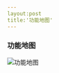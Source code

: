 ```yaml
---
layout:post
title:'功能地图'
---
```

### 功能地图
![功能地图](http://7xjb25.com1.z0.glb.clouddn.com/p023b5bb5c9ea15ce87657203b6003af33a87b235.jpg)
